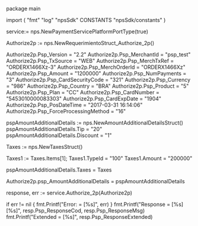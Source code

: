 package main

import (
        "fmt"
        "log"
        "npsSdk"
        CONSTANTS "npsSdk/constants"
)

service:= nps.NewPaymentServicePlatformPortType(true)

Authorize2p := nps.NewRequerimientoStruct_Authorize_2p()

Authorize2p.Psp_Version = "2.2"
Authorize2p.Psp_MerchantId = "psp_test"
Authorize2p.Psp_TxSource = "WEB"
Authorize2p.Psp_MerchTxRef = "ORDERX1466Xz-3"
Authorize2p.Psp_MerchOrderId = "ORDERX1466Xz"
Authorize2p.Psp_Amount = "1200000"
Authorize2p.Psp_NumPayments = "3"
Authorize2p.Psp_CardSecurityCode = "321"
Authorize2p.Psp_Currency = "986"
Authorize2p.Psp_Country = "BRA"
Authorize2p.Psp_Product = "5"
Authorize2p.Psp_Plan = "CC"
Authorize2p.Psp_CardNumber = "5453010000083303"
Authorize2p.Psp_CardExpDate = "1904"
Authorize2p.Psp_PosDateTime = "2017-03-31 16:14:06"
Authorize2p.Psp_ForceProcessingMethod = "16"

pspAmountAdditionalDetails := nps.NewAmountAdditionalDetailsStruct()
pspAmountAdditionalDetails.Tip = "20"
pspAmountAdditionalDetails.Discount = "1"

Taxes := nps.NewTaxesStruct()

Taxes1 := Taxes.Items[1];
Taxes1.TypeId = "100"
Taxes1.Amount = "200000"


pspAmountAdditionalDetails.Taxes = Taxes

Authorize2p.psp_AmountAdditionalDetails = pspAmountAdditionalDetails

response, err := service.Authorize_2p(Authorize2p)

if err != nil {
    fmt.Printf("Error: = [%s]", err)
}
fmt.Printf("Response = [%s] [%s]", resp.Psp_ResponseCod, resp.Psp_ResponseMsg)
fmt.Printf("Extended = [%s]", resp.Psp_ResponseExtended)




